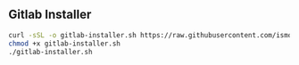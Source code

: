 ## Gitlab Installer 

```bash
curl -sSL -o gitlab-installer.sh https://raw.githubusercontent.com/ismoilovdevml/devops-tools/master/Gitlab/gitlab-installer.sh
chmod +x gitlab-installer.sh
./gitlab-installer.sh
```